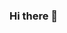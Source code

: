 ### Hi there 👋

<!--
**Yousefmohab1/Yousefmohab1** is a ✨ _special_ ✨ repository because its `README.md` (this file) appears on your GitHub profile.

Here are some ideas to get you started:

- 🔭 B.Sc in Electromechanical Engineering, Alexandria University 
- 🌱 I’m currently learning embedded systems

-->
